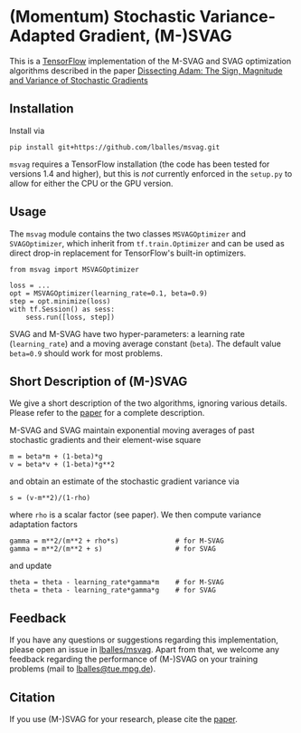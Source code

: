 # (Momentum) Stochastic Variance-Adapted Gradient, (M-)SVAG

This is a [TensorFlow](https://www.tensorflow.org/) implementation of the M-SVAG and SVAG optimization algorithms described in the paper [Dissecting Adam: The Sign, Magnitude and Variance of Stochastic Gradients][1]

## Installation

Install via

    pip install git+https://github.com/lballes/msvag.git

``msvag`` requires a TensorFlow installation (the code has been tested for versions 1.4 and higher), but this is *not* currently enforced in the ``setup.py`` to allow for either the CPU or the GPU version.

## Usage

The ``msvag`` module contains the two classes ``MSVAGOptimizer`` and ``SVAGOptimizer``, which inherit from ``tf.train.Optimizer`` and can be used as direct drop-in replacement for TensorFlow's built-in optimizers.

    from msvag import MSVAGOptimizer
    
    loss = ...
    opt = MSVAGOptimizer(learning_rate=0.1, beta=0.9)
    step = opt.minimize(loss)
    with tf.Session() as sess:
        sess.run([loss, step])

SVAG and M-SVAG have two hyper-parameters: a learning rate (``learning_rate``) and a moving average constant (``beta``). The default value ``beta=0.9`` should work for most problems.

## Short Description of (M-)SVAG

We give a short description of the two algorithms, ignoring various details. Please refer to the [paper][1] for a complete description.

M-SVAG and SVAG maintain exponential moving averages of past stochastic gradients and their element-wise square

    m = beta*m + (1-beta)*g
    v = beta*v + (1-beta)*g**2

and obtain an estimate of the stochastic gradient variance via

    s = (v-m**2)/(1-rho)

where ``rho`` is a scalar factor (see paper). We then compute variance adaptation factors

    gamma = m**2/(m**2 + rho*s)              # for M-SVAG
    gamma = m**2/(m**2 + s)                  # for SVAG

and update

    theta = theta - learning_rate*gamma*m    # for M-SVAG
    theta = theta - learning_rate*gamma*g    # for SVAG

## Feedback

If you have any questions or suggestions regarding this implementation, please open an issue in [lballes/msvag](https://github.com/lballes/msvag). Apart from that, we welcome any feedback regarding the performance of (M-)SVAG on your training problems (mail to lballes@tue.mpg.de).

## Citation

If you use (M-)SVAG for your research, please cite the [paper][1].


[1]: https://arxiv.org/abs/1705.07774


